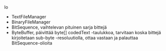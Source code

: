 

Io
* TextFileManager
* BinaryFileManager
* BitSequence, vaihtelevan pituinen sarja bittejä
* ByteBuffer, päivittää byte[] codedText -taulukkoa, tarvitaan koska bittejä kirjoitetaan sub-byte -resoluutiolla, ottaa vastaan ja palauttaa BitSequence-olioita

